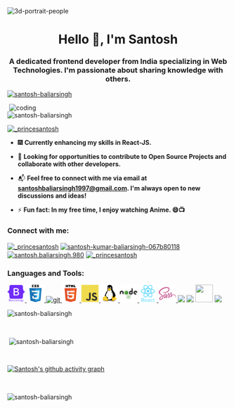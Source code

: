 <img src="https://github.com/Santosh-Baliarsingh/Santosh-Baliarsingh/assets/88627642/7104cf9f-9445-4a91-ab51-42e3aa7377a5" alt="3d-portrait-people" width="1200" height="1000">


<h1 align="center">Hello 👋, I'm Santosh</h1>
<h3 align="center">A dedicated frontend developer from India specializing in Web Technologies. I'm passionate about sharing knowledge with others.</h3>

<p align="left"> <a href="https://github.com/ryo-ma/github-profile-trophy"><img src="https://github-profile-trophy.vercel.app/?username=santosh-baliarsingh" alt="santosh-baliarsingh" /></a> </p>

<img align="right" alt="coding" width="500" src="https://lyshtechnology.com/admin/assets/img/animation_images/developer.gif"/>

<p align="left"> <img src="https://komarev.com/ghpvc/?username=santosh-baliarsingh&label=Profile%20views&color=0e75b6&style=flat" alt="santosh-baliarsingh" /> </p>

<p align="left"> <a href="https://twitter.com/_princesantosh" target="blank"><img src="https://img.shields.io/twitter/follow/_princesantosh?logo=twitter&style=for-the-badge" alt="_princesantosh" /></a> </p>

- 🎆 **Currently enhancing my skills in React-JS.**

- 🤝 **Looking for opportunities to contribute to Open Source Projects and collaborate with other developers.**

- 📬 **Feel free to connect with me via email at santoshbaliarsingh1997@gmail.com. I'm always open to new discussions and ideas!**

- ⚡ **Fun fact: In my free time, I enjoy watching Anime. 😄📺**

<h3 align="left">Connect with me:</h3>
<div>
<p align="left">
<a href="https://twitter.com/_princesantosh" target="blank"><img align="center" src="https://img.icons8.com/ios-filled/50/twitterx--v1.png" alt="_princesantosh" width="40" height="40" /></a>
<a href="https://linkedin.com/in/santosh-kumar-baliarsingh-067b80118" target="blank"><img align="center" src="https://raw.githubusercontent.com/rahuldkjain/github-profile-readme-generator/master/src/images/icons/Social/linked-in-alt.svg" alt="santosh-kumar-baliarsingh-067b80118" height="30" width="40" /></a>
<a href="https://fb.com/santosh.baliarsingh.980" target="blank"><img align="center" src="https://raw.githubusercontent.com/rahuldkjain/github-profile-readme-generator/master/src/images/icons/Social/facebook.svg" alt="santosh.baliarsingh.980" height="30" width="40" /></a>
<a href="https://instagram.com/_princesantosh" target="blank"><img align="center" src="https://raw.githubusercontent.com/rahuldkjain/github-profile-readme-generator/master/src/images/icons/Social/instagram.svg" alt="_princesantosh" height="30" width="40" /></a>
</p>
</div>

<h3 align="left">Languages and Tools:</h3>
<div>
<p align="left"> <a href="https://getbootstrap.com" target="_blank" rel="noreferrer"> <img src="https://raw.githubusercontent.com/devicons/devicon/master/icons/bootstrap/bootstrap-plain-wordmark.svg" alt="bootstrap" width="40" height="40"/> </a> <a href="https://www.w3schools.com/css/" target="_blank" rel="noreferrer"> <img src="https://raw.githubusercontent.com/devicons/devicon/master/icons/css3/css3-original-wordmark.svg" alt="css3" width="40" height="40"/> </a> <a href="https://git-scm.com/" target="_blank" rel="noreferrer"> <img src="https://www.vectorlogo.zone/logos/git-scm/git-scm-icon.svg" alt="git" width="40" height="40"/> </a> <a href="https://www.w3.org/html/" target="_blank" rel="noreferrer"> <img src="https://raw.githubusercontent.com/devicons/devicon/master/icons/html5/html5-original-wordmark.svg" alt="html5" width="40" height="40"/> </a> <a href="https://developer.mozilla.org/en-US/docs/Web/JavaScript" target="_blank" rel="noreferrer"> <img src="https://raw.githubusercontent.com/devicons/devicon/master/icons/javascript/javascript-original.svg" alt="javascript" width="40" height="40"/> </a> <a href="https://www.linux.org/" target="_blank" rel="noreferrer"> <img src="https://raw.githubusercontent.com/devicons/devicon/master/icons/linux/linux-original.svg" alt="linux" width="40" height="40"/> </a> <a href="https://nodejs.org" target="_blank" rel="noreferrer"> <img src="https://raw.githubusercontent.com/devicons/devicon/master/icons/nodejs/nodejs-original-wordmark.svg" alt="nodejs" width="40" height="40"/> </a> <a href="https://reactjs.org/" target="_blank" rel="noreferrer"> <img src="https://raw.githubusercontent.com/devicons/devicon/master/icons/react/react-original-wordmark.svg" alt="react" width="40" height="40"/> </a> <a href="https://sass-lang.com" target="_blank" rel="noreferrer"> <img src="https://raw.githubusercontent.com/devicons/devicon/master/icons/sass/sass-original.svg" alt="sass" width="40" height="40"/> </a> 
<img src="https://img.icons8.com/color/48/undefined/visual-studio-code-2019.png"/>
<img src="https://img.icons8.com/color/48/000000/redux.png"/>
<img src="https://cdn.jsdelivr.net/gh/devicons/devicon/icons/jest/jest-plain.svg" width="40" height="40" />
<img src="https://img.icons8.com/color/48/null/tailwind_css.png"/>               
</p>
</div>
<div>
<p><img src="https://github-readme-stats.vercel.app/api/top-langs?username=santosh-baliarsingh&show_icons=true&locale=en&layout=compact" alt="santosh-baliarsingh" /></p>
</div>
<br/>
<p>&nbsp;<img align="center" src="https://github-readme-stats.vercel.app/api?username=santosh-baliarsingh&show_icons=true&locale=en" alt="santosh-baliarsingh" /></p>
<br/>

[![Santosh's github activity graph](https://github-readme-activity-graph.vercel.app/graph?username=Santosh-Baliarsingh&theme=react-dark)](https://github.com/Santosh-Baliarsingh/github-readme-activity-graph)

<br/>
<p><img align="center" src="https://github-readme-streak-stats.herokuapp.com/?user=santosh-baliarsingh&" alt="santosh-baliarsingh" /></p>
